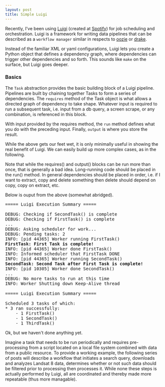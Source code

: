```yaml
---
layout: post
title: Simple Luigi
---
```


Recently, I've been using [Luigi](https://pypi.python.org/pypi/luigi/2.2.0) (created at [Spotify](https://en.wikipedia.org/wiki/Spotify)) for job scheduling and orchestration.  Luigi is a framework for writing data pipelines that can be described as a `workflow manager` similar in respects to [oozie](http://oozie.apache.org/) or [drake](https://github.com/Factual/drake).   

Instead of the familiar XML or yaml configurations, Luigi lets you create a Python object that defines a dependency graph, where dependencies can trigger other dependencies and so forth. This sounds like `make` on the surface, but Luigi goes deeper.

### Basics

The `Task` abstraction provides the basic building block of a Luigi pipeline. Pipelines are built by chaining together Tasks to form a series of dependencies. The `requires` method of the Task object is what allows a directed graph of dependency to take shape. Whatever input is required to run a subsequent task, i.e. input from a db query, a screen scrape, or any combination, is referenced in this block.

With input provided by the requires method, the `run` method defines what you do with the preceding input. Finally, `output` is where you store the result.


<!-- {% highlight python %} {% endhighlight %} -->

<script src="https://gist.github.com/geraldmc/ff9db47392846dbcc4b1534b1de2abe0.js"></script>

While the above gets our feet wet, it is only minimally useful in showing the real benefit of Luigi. We can easily build up more complex cases, as in the following.


<script src="https://gist.github.com/geraldmc/ecf9d0df92473e88f593717722772622.js"></script>


Note that while the requires() and output() blocks can be run more than once, that is generally a bad idea. Long-running code should be placed in the run() method. In general dependencies should be placed in order, i.e. if I want to extract, copy and delete something then delete should depend on copy, copy on extract, etc.

Below is ouput from the above (somewhat abridged). 

<pre>
===== Luigi Execution Summary =====

DEBUG: Checking if SecondTask() is complete
DEBUG: Checking if FirstTask() is complete
...
DEBUG: Asking scheduler for work...
DEBUG: Pending tasks: 2
INFO: [pid 44365] Worker running FirstTask()
<strong>FirstTask: First Task is complete!</strong>
INFO: [pid 44365] Worker done FirstTask()
INFO: Informed scheduler that FirstTask DONE
INFO: [pid 44365] Worker running SecondTask()
<strong>SecondTask: Second Task after First Task is complete!</strong>
INFO: [pid 10305] Worker done SecondTask()
...
DEBUG: No more tasks to run at this time
INFO: Worker Shutting down Keep-Alive thread

===== Luigi Execution Summary =====

Scheduled 3 tasks of which:
* 3 ran successfully:
    - 1 FirstTask()
    - 1 SecondTask()
    - 1 ThirdTask()
</pre>


Ok, but we haven't done anything yet. 

Imagine a task that needs to be run periodically and requires pre-processing from a script located on a local file system combined with data from a public resource. To provide a working example, the following series of posts will describe a workflow that initiates a search query, downloads and analyzes Landsat 8 data, determines whether or not such data should be filtered prior to processing then processes it. While none these steps is actually performed by Luigi, all are coordinated and thereby made more repeatable (thus more managable).  

<br>